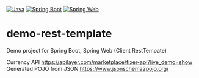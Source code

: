 [![Java](https://img.shields.io/badge/Java-E43222??style=for-the-badge&logo=Java&logoColor=FFFFFF)](https://java.com/)
[![Spring Boot](https://img.shields.io/badge/Spring_Boot-FFFFFF??style=for-the-badge&logo=Spring)](https://spring.io/projects/spring-boot/)
[![Spring Web](https://img.shields.io/badge/Spring_Web-FFFFFF??style=for-the-badge&logo=Spring)](https://spring.io/guides/gs/serving-web-content/)

# demo-rest-template
Demo project for Spring Boot, Spring Web (Client RestTempate)

Currency API https://apilayer.com/marketplace/fixer-api?live_demo=show
Generated POJO from JSON https://www.jsonschema2pojo.org/